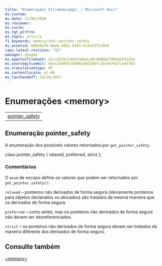 ```yaml
---
title: "Enumerações &lt;memory&gt; | Microsoft Docs"
ms.custom: 
ms.date: 11/04/2016
ms.reviewer: 
ms.suite: 
ms.tgt_pltfrm: 
ms.topic: article
f1_keywords: memory/std::pointer_safety
ms.assetid: b9be0a7b-0beb-40b2-8183-911de371c6b9
caps.latest.revision: "11"
manager: ghogen
ms.openlocfilehash: 52ccd226214da7ddbdca9c480bb2f8940203155e
ms.sourcegitcommit: ebec1d449f2bd98aa851667c2bfeb7e27ce657b2
ms.translationtype: MT
ms.contentlocale: pt-BR
ms.lasthandoff: 10/24/2017
---
```

# <a name="ltmemorygt-enums"></a>Enumerações &lt;memory&gt;
||  
|-|  
|[pointer_safety](#pointer_safety)|  
  
##  <a name="pointer_safety"></a> Enumeração pointer_safety  
 A enumeração dos possíveis valores retornados por `get_pointer_safety`.  
  
class pointer_safety { relaxed, preferred, strict };  
  
### <a name="remarks"></a>Comentários  
 O `enum` de escopo define os valores que podem ser retornados por `get_pointer_safety()`:  
  
 `relaxed` – ponteiros não derivados de forma segura (obviamente ponteiros para objetos declarados ou alocados) são tratados da mesma maneira que os derivados de forma segura.  
  
 `preferred` – como antes, mas os ponteiros não derivados de forma segura não devem ser desreferenciados.  
  
 `strict` – os ponteiros não derivados de forma segura devem ser tratados de maneira diferente dos derivados de forma segura.  
  
## <a name="see-also"></a>Consulte também  
 [\<memory>](../standard-library/memory.md)



